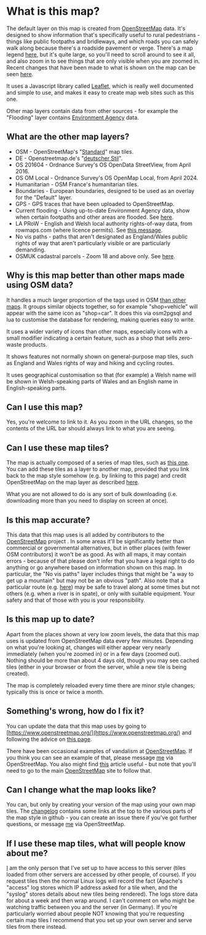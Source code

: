 # What is this map?

The default layer on this map is created from [OpenStreetMap](https://www.openstreetmap.org/about) data.  It's designed to show information that's specifically useful to rural pedestrians - things like public footpaths and bridleways, and which roads you can safely walk along because there's a roadside pavement or verge.  There's a map legend [here](https://map.atownsend.org.uk/maps/map/map.html#zoom=14&lat=-24.99839&lon=135.04956), but it's quite large, so you'll need to scroll around to see it all, and also zoom in to see things that are only visible when you are zoomed in.  Recent changes that have been made to what is shown on the map can be seen [here](https://map.atownsend.org.uk/maps/map/changelog.html).

It uses a Javascript library called [Leaflet](http://leafletjs.com/), which is really well documented and simple to use, and makes it easy to create map web sites such as this one.

Other map layers contain data from other sources - for example the "Flooding" layer contains [Environment Agency](https://check-for-flooding.service.gov.uk/river-and-sea-levels) data.

## What are the other map layers?

* OSM - OpenStreetMap's "[Standard](https://github.com/gravitystorm/openstreetmap-carto)" map tiles.
* DE - Openstreetmap.de's "[deutscher Stil](https://www.openstreetmap.de/germanstyle.html)".
* OS 201604 - Ordnance Survey's OS OpenData StreetView, from April 2016.
* OS OM Local - Ordnance Survey's OS OpenMap Local, from April 2024.
* Humanitarian - OSM France's humanitarian tiles.
* Boundaries - European boundaries, designed to be used as an overlay for the "Default" layer.
* GPS - GPS traces that have been uploaded to OpenStreetMap.
* Current flooding - Using up-to-date Environment Agency data, show when certain footpaths and other areas are flooded.  See [here](https://www.openstreetmap.org/user/SomeoneElse/diary/398374).
* LA PRoW - English and Welsh local authority rights-of-way data, from rowmaps.com (where licence permits).  See [this message](https://lists.openstreetmap.org/pipermail/talk-gb/2021-December/028217.html).
* No vis paths - paths that aren't designated as England/Wales public rights of way that aren't particularly visible or are particularly demanding.
* OSMUK cadastral parcels - Zoom 18 and above only.  See [here](https://osmuk.org/cadastral-parcels/).

## Why is this map better than other maps made using OSM data?

It handles a much larger proportion of the tags used in OSM [than other maps](https://taginfo.openstreetmap.org/projects).  It groups similar objects together, so for example "shop=vehicle" will appear with the same icon as "shop=car".  It does this via osm2pgsql and lua to customise the database for rendering, making queries easy to write.

It uses a wider variety of icons than other maps, especially icons with a small modifier indicating a certain feature, such as a shop that sells zero-waste products.

It shows features not normally shown on general-purpose map tiles, such as England and Wales rights of way and hiking and cycling routes.

It uses geographical customisation so that (for example) a Welsh name will be shown in Welsh-speaking parts of Wales and an English name in English-speaking parts.

## Can I use this map?

Yes, you're welcome to link to it.  As you zoom in the URL changes, so the contents of the URL bar should always link to what you are seeing.

## Can I use these map tiles?

The map is actually composed of a series of map tiles, such as [this one](https://map.atownsend.org.uk/hot/13/4070/2627.png).  You can add these tiles as a layer to another map, provided that you link back to the map style somehow (e.g. by linking to this page) and credit OpenStreetMap on the map layer as described [here](https://www.openstreetmap.org/copyright).

What you are not allowed to do is any sort of bulk downloading (i.e. downloading more than you need to display on screen at once).

## Is this map accurate?

This data that this map uses is all added by contributors to the [OpenStreetMap](https://www.openstreetmap.org/) project .  In some areas it'll be significantly better than commercial or governmental alternatives, but in other places (with fewer OSM contributors) it won't be as good.  As with all maps, it may contain errors - because of that please don't infer that you have a legal right to do anything or go anywhere based on information shown on this map.  In particular, the "No vis paths" layer includes things that might be "a way to get up a mountain" but may not be an obvious "path".  Also note that a particular route (e.g. [here](https://map.atownsend.org.uk/maps/map/map.html#zoom=17&lat=54.073544&lon=-2.13134)) may be safe to travel along at some times but not others (e.g. when a river is in spate), or only with suitable equipment.  Your safety and that of those with you is your responsibility.

## Is this map up to date?

Apart from the places shown at very low zoom levels, the data that this map uses is updated from OpenStreetMap data every few minutes.  Depending on what you're looking at, changes will either appear very nearly immediately (when you're zoomed in) or in a few days (zoomed out).  Nothing should be more than about 4 days old, though you may see cached tiles (either in your browser or from the server, while a new tile is being created).

The map is completely reloaded every time there are minor style changes; typically this is once or twice a month.

## Something's wrong, how do I fix it?

You can update the data that this map uses by going to [https://www.openstreetmap.org/](https://www.openstreetmap.org/) and following the advice on [this page](https://www.openstreetmap.org/fixthemap).

There have been occasional examples of vandalism at [OpenStreetMap](https://www.openstreetmap.org/).  If you think you can see an example of that, please message [me](https://www.openstreetmap.org/message/new/SomeoneElse) via OpenStreetMap.  You also might find [this](https://community.openstreetmap.org/t/have-you-spotted-vandalism-on-openstreetmap-org/114684) article useful - but note that you'll need to go to the main [OpenStreetMap](https://www.openstreetmap.org/) site to follow that.

## Can I change what the map looks like?

You can, but only by creating your version of the map using your own map tiles.  The [changelog](https://map.atownsend.org.uk/maps/map/changelog.html) contains some links at the top to the various parts of the map style in github - you can create an issue there if you've got further questions, or message [me](https://www.openstreetmap.org/message/new/SomeoneElse) via OpenStreetMap.

## If I use these map tiles, what will people know about me?

[I](https://www.openstreetmap.org/user/SomeoneElse) am the only person that I've set up to have access to this server (tiles loaded from other servers are accessed by other people, of course).  If you request tiles then the normal Linux logs will record the fact (Apache's "access" log stores which IP address asked for a tile when, and the "syslog" stores details about new tiles being rendered).  The logs store data for about a week and then wrap around.  I can't comment on who might be watching traffic between you and the server (in Germany).  If you're particularly worried about people NOT knowing that you're requesting certain map tiles I recommend that you set up your own server and serve tiles from there instead.
